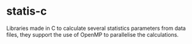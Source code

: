 # statis-c
Libraries made in C to calculate several statistics parameters from data files, they support the use of OpenMP to parallelise the calculations.
